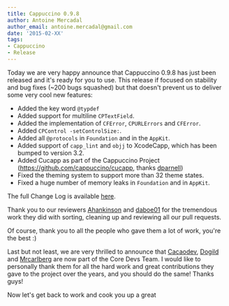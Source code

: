 ```yaml
---
title: Cappuccino 0.9.8
author: Antoine Mercadal
author_email: antoine.mercadal@gmail.com
date: '2015-02-XX'
tags:
- Cappuccino
- Release
---
```


Today we are very happy announce that Cappuccino 0.9.8 has just been released and it's ready for you to use. This release if focused on stability and bug fixes (~200 bugs squashed) but that doesn't prevent us to deliver some very cool new features:

- Added the key word `@typdef`
- Added support for multiline `CPTextField`.
- Added the implementation of `CFError`, `CPURLErrors` and `CFError`.
- Added `CPControl -setControlSize:`.
- Added all `@protocols` in `Foundation` and in the `AppKit`.
- Added support of `capp_lint` and `objj` to XcodeCapp, which has been bumped to version 3.2.
- Added Cucapp as part of the Cappuccino Project (https://github.com/cappuccino/cucapp, thanks [dparnell](https://github.com/dparnell))
- Fixed the theming system to support more than 32 theme states.
- Fixed a huge number of memory leaks in `Foundation` and in `AppKit`.

The full Change Log is available [here](https://github.com/xxxxxxx).

Thank you to our reviewers [Ahankinson](https://github.com/cappuccino/cappuccino/pulls/ahankinson) and [daboe01](https://github.com/daboe01) for the tremendous work they did with sorting, cleaning up and reviewing all our pull requests.

Of course, thank you to all the people who gave them a lot of work, you're the best :)

Last but not least, we are very thrilled to announce that [Cacaodev](https://github.com/cacaodev), [Dogild](https://github.com/dogild) and [Mrcarlberg](https://github.com/mrcarlberg) are now part of the Core Devs Team. I would like to personally thank them for all the hard work and great contributions they gave to the project over the years, and you should do the same! Thanks guys!

Now let's get back to work and cook you up a great
